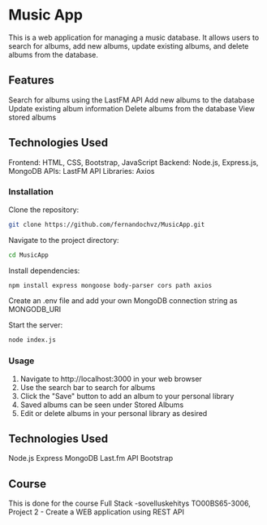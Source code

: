 # Music App
This is a web application for managing a music database. It allows users to search for albums, add new albums, update existing albums, and delete albums from the database.

## Features

Search for albums using the LastFM API
Add new albums to the database
Update existing album information
Delete albums from the database
View stored albums

## Technologies Used
Frontend: HTML, CSS, Bootstrap, JavaScript
Backend: Node.js, Express.js, MongoDB
APIs: LastFM API
Libraries: Axios


### Installation

Clone the repository: 
```bash
git clone https://github.com/fernandochvz/MusicApp.git
```
Navigate to the project directory:
```bash
cd MusicApp
```
Install dependencies: 
```bash
npm install express mongoose body-parser cors path axios
```
Create an .env file and add your own MongoDB connection string as MONGODB_URI

Start the server: 
```bash
node index.js
```
### Usage

1. Navigate to http://localhost:3000 in your web browser
2. Use the search bar to search for albums
3. Click the "Save" button to add an album to your personal library
4. Saved albums can be seen under Stored Albums
5. Edit or delete albums in your personal library as desired

## Technologies Used

Node.js
Express
MongoDB
Last.fm API
Bootstrap

## Course
This is done for the course Full Stack -sovelluskehitys TO00BS65-3006, Project 2 - Create a WEB application using REST API
